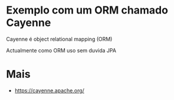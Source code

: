 # Exemplo com um ORM chamado Cayenne

Cayenne é object relational mapping (ORM)

Actualmente como ORM uso sem duvida JPA 

# Mais
* https://cayenne.apache.org/